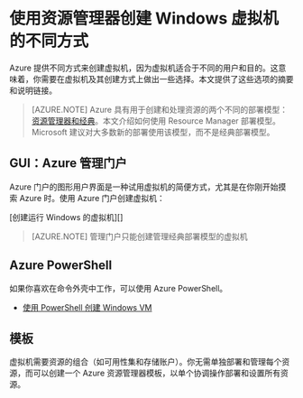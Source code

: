 <properties
	pageTitle="创建 Windows VM 的不同方式 | Azure"
	description="列出使用资源管理器创建 Windows 虚拟机的不同方式。"
	services="virtual-machines-windows"
	documentationCenter=""
	authors="cynthn"
	manager="timlt"
	editor=""
	tags="azure-resource-manager,azure-service-management"/>

<tags
	ms.service="virtual-machines-windows"
	ms.date="03/11/2016"
	wacn.date="05/16/2016"/>

# 使用资源管理器创建 Windows 虚拟机的不同方式

Azure 提供不同方式来创建虚拟机，因为虚拟机适合于不同的用户和目的。这意味着，你需要在虚拟机及其创建方式上做出一些选择。本文提供了这些选项的摘要和说明链接。

> [AZURE.NOTE] Azure 具有用于创建和处理资源的两个不同的部署模型：[资源管理器和经典](/documentation/articles/resource-manager-deployment-model)。本文介绍如何使用 Resource Manager 部署模型。Microsoft 建议对大多数新的部署使用该模型，而不是经典部署模型。


## GUI：Azure 管理门户

Azure 门户的图形用户界面是一种试用虚拟机的简便方式，尤其是在你刚开始摸索 Azure 时。使用 Azure 门户创建虚拟机：

[创建运行 Windows 的虚拟机][]

>[AZURE.NOTE] 管理门户只能创建管理经典部署模型的虚拟机

## Azure PowerShell

如果你喜欢在命令外壳中工作，可以使用 Azure PowerShell。

- [使用 PowerShell 创建 Windows VM](/documentation/articles/virtual-machines-windows-ps-create)

## 模板

虚拟机需要资源的组合（如可用性集和存储账户）。你无需单独部署和管理每个资源，而可以创建一个 Azure 资源管理器模板，以单个协调操作部署和设置所有资源。

<!---HONumber=Mooncake_0509_2016-->